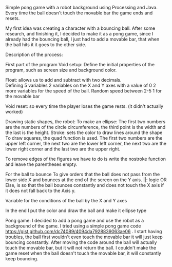 Simple pong game with a robot background using Processing and Java. Every time the ball doesn't 
touch the movable bar the game ends and resets. 

My first idea was creating a character with a bouncing ball. After some research, and finishing it, 
I decided to make it as a pong game, since I already had the bouncing ball, I just had to add a movable bar, 
that when the ball hits it it goes to the other side.  

Description of the process:
 
First part of the program
Void setup: Define the initial properties of the program, such as screen size and background color.

Float: allows us to add and subtract with two decimals.  
Defining 5 variables
 2 variables on the X and Y axes with a value of 0
 2 more variables for the speed of the ball.  Random speed between 2-5
1 for the movable bar 

Void reset: so every time the player loses the game rests. (it didn't actually worked)

Drawing static shapes, the robot:
To make an ellipse: The first two numbers are the numbers of the circle circumference, the third point is the width
and the last is the height.
Stroke: sets the color to draw lines around the shape 
To draw squares, the quad function is used. The first two numbers are the upper left corner,
the next two are the lower left corner, the next two are the lower right corner and the last two are the upper right.

To remove edges of the figures we have to do is write the nostroke function and leave the parentheses empty.

For the ball to bounce
To give orders that the ball does not pass from the lower side X and bounces at the end of the screen on the Y axis. 
||: logic OR
Else, is so that the ball bounces constantly and does not touch the X axis if it does not fall back to the Axis y.

Variable for the conditions of the ball by the X and Y axes

In the end I put the color and draw the ball and make it ellipse type

Pong game:
I decided to add a pong game and use the robot as a background of the game. 
I tried using a simple pong game code https://gist.github.com/dc74089/4094da7928839063ae06 .
I start having troubles, the ball first wouldn't even touch the movable bar it will just keep bouncing constantly. 
After moving the code around the ball will actually touch the movable bar, but it will not return the ball.
I couldn't make the game reset when the ball doesn't touch the movable bar, it will constantly keep bouncing. 
